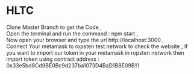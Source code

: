 # HLTC

Clone Master Branch to get the Code     ,        
Open the terminal and run the command : npm start         ,             
Now open your browser and type the url http://localhost:3000              ,            
Connect Your metamask to ropsten test network to check the website            ,          If you want to import our token in your metamask in ropsten network then import token using contract address : 0x33e5bd8Cd9BE0Bc9d237ba1073D4BaD1B8E09B11
